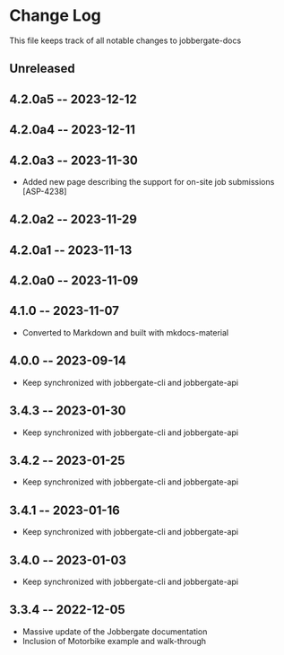 # Change Log

This file keeps track of all notable changes to jobbergate-docs

## Unreleased


## 4.2.0a5 -- 2023-12-12
## 4.2.0a4 -- 2023-12-11
## 4.2.0a3 -- 2023-11-30
- Added new page describing the support for on-site job submissions [ASP-4238]

## 4.2.0a2 -- 2023-11-29

## 4.2.0a1 -- 2023-11-13

## 4.2.0a0 -- 2023-11-09

## 4.1.0 -- 2023-11-07

- Converted to Markdown and built with mkdocs-material

## 4.0.0 -- 2023-09-14

- Keep synchronized with jobbergate-cli and jobbergate-api

## 3.4.3 -- 2023-01-30

- Keep synchronized with jobbergate-cli and jobbergate-api

## 3.4.2 -- 2023-01-25

- Keep synchronized with jobbergate-cli and jobbergate-api

## 3.4.1 -- 2023-01-16

- Keep synchronized with jobbergate-cli and jobbergate-api

## 3.4.0 -- 2023-01-03

- Keep synchronized with jobbergate-cli and jobbergate-api

## 3.3.4 -- 2022-12-05

- Massive update of the Jobbergate documentation
- Inclusion of Motorbike example and walk-through
